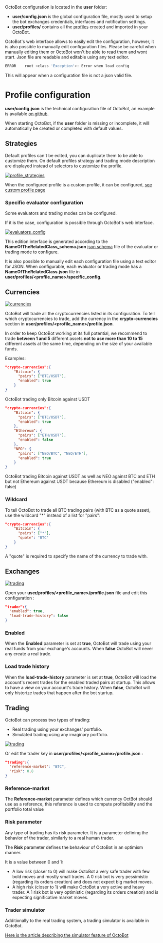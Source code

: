 OctoBot configuration is located in the **user** folder:

-   **user/config.json** is the global configuration file, mostly used
    to setup the bot exchanges credentials, interfaces and notification
    settings.
-   **user/profiles/** contains all the [profiles](Profiles.html)
    created and imported in your OctoBot.

OctoBot\'s web interface allows to easily edit the configuration,
however, it is also possible to manually edit configuration files.
Please be careful when manually editing them or OctoBot won\'t be able
to read them and wont start. Json file are readable and editable using
any text editor.

``` bash
ERROR    root <class 'Exception'>: Error when load config
```

This will appear when a configuration file is not a json valid file.

Profile configuration
=====================

**user/config.json** is the technical configuration file of OctoBot, an
example is available [on
github](https://github.com/Drakkar-Software/OctoBot/blob/master/octobot/config/default_config.json).

When starting OctoBot, if the **user** folder is missing or incomplete,
it will automatically be created or completed with default values.

Strategies
----------

Default profiles can\'t be edited, you can duplicate them to be able to
customize them. On default profiles strategy and trading mode
description are displayed instead of selectors to customize the profile.

[![profile\_strategies](https://raw.githubusercontent.com/Drakkar-Software/OctoBot/assets/wiki_resources/profile_strategies.png)](https://raw.githubusercontent.com/Drakkar-Software/OctoBot/assets/wiki_resources/profile_strategies.png)

When the configured profile is a custom profile, it can be configured,
[see custom profile page](Custom-Profile.html)

### Specific evaluator configuration

Some evaluators and trading modes can be configured.

If it is the case, configuration is possible through OctoBot\'s web
interface.

[![evaluators\_config](https://raw.githubusercontent.com/Drakkar-Software/OctoBot/assets/wiki_resources/specific_eval_config.jpg)](https://raw.githubusercontent.com/Drakkar-Software/OctoBot/assets/wiki_resources/specific_eval_config.jpg)

This edition interface is generated according to the
**NameOfTheRelatedClass\_schema.json** [json
schema](https://json-schema.org/understanding-json-schema/) file of the
evaluator or trading mode to configure.

It is also possible to manually edit each configuration file using a
text editor for JSON. When configurable, each evaluator or trading mode
has a **NameOfTheRelatedClass.json** file in
**user/profiles/\<profile\_name\>/specific\_config**.

Currencies
----------

[![currencies](https://raw.githubusercontent.com/Drakkar-Software/OctoBot/assets/wiki_resources/profile_currencies.png)](https://raw.githubusercontent.com/Drakkar-Software/OctoBot/assets/wiki_resources/profile_currencies.png)

OctoBot will trade all the cryptocurrencies listed in its configuration.
To tell which cryptocurrencies to trade, add the currency in the
**crypto-currencies** section in
**user/profiles/\<profile\_name\>/profile.json**.

In order to keep OctoBot working at its full potential, we recommend to
trade **between 1 and 5** different assets **not to use more than 10 to
15** different assets at the same time, depending on the size of your
available funds.

Examples:

``` json
"crypto-currencies":{
    "Bitcoin": {
      "pairs": ["BTC/USDT"],
      "enabled": true
    }
}
```

OctoBot trading only Bitcoin against USDT

``` json
"crypto-currencies":{
    "Bitcoin": {
      "pairs": ["BTC/USDT"],
      "enabled": true
    },
    "Ethereum": {
      "pairs": ["ETH/USDT"],
      "enabled": false
    },
    "NEO": {
      "pairs": ["NEO/BTC", "NEO/ETH"],
      "enabled": true
    }
}
```

OctoBot trading Bitcoin against USDT as well as NEO against BTC and ETH
but not Ethereum against USDT because Ethereum is disabled (\"enabled\":
false)

### Wildcard

To tell OctoBot to trade all BTC trading pairs (with BTC as a quote
asset), use the wildcard \"\*\" instead of a list for \"pairs\":

``` json
"crypto-currencies":{
    "Bitcoin": {
      "pairs": ["*"],
      "quote": "BTC"
    }
}
```

A \"quote\" is required to specify the name of the currency to trade
with.

Exchanges
---------

[![trading](https://raw.githubusercontent.com/Drakkar-Software/OctoBot/assets/wiki_resources/profile_exchanges.png)](https://raw.githubusercontent.com/Drakkar-Software/OctoBot/assets/wiki_resources/profile_exchanges.png)

Open your **user/profiles/\<profile\_name\>/profile.json** file and edit
this configuration :

``` json
"trader":{
  "enabled": true,
  "load-trade-history": false
}
```

### Enabled

When the **Enabled** parameter is set at **true**, OctoBot will trade
using your real funds from your exchange\'s accounts. When **false**
OctoBot will never any create a real trade.

### Load trade history

When the **load-trade-history** parameter is set at **true**, OctoBot
will load the account\'s recent trades for the enabled traded pairs at
startup. This allows to have a view on your account\'s trade history.
When **false**, OctoBot will only historize trades that happen after the
bot startup.

Trading
-------

OctoBot can process two types of trading:

-   Real trading using your exchanges\' portfolio.
-   Simulated trading using any imaginary portfolio.

[![trading](https://raw.githubusercontent.com/Drakkar-Software/OctoBot/assets/wiki_resources/profile_trading.png)](https://raw.githubusercontent.com/Drakkar-Software/OctoBot/assets/wiki_resources/profile_trading.png)

Or edit the trader key in
**user/profiles/\<profile\_name\>/profile.json** :

``` json
"trading":{
  "reference-market": "BTC",
  "risk": 0.8
}
```

### Reference-market

The **Reference-market** parameter defines which currency OctBot should
use as a reference, this reference is used to compute profitability and
the portfolio total value

### Risk parameter

Any type of trading has its risk parameter. It is a parameter defining
the behavior of the trader, similarly to a real human trader.

The **Risk** parameter defines the behaviour of OctoBot in an optimism
manner.

It is a value between 0 and 1:

-   A low risk (closer to 0) will make OctoBot a very safe trader with
    few bold moves and mostly small trades. A 0 risk bot is very
    pessimistic (regarding its orders creation) and does not expect big
    market moves.
-   A high risk (closer to 1) will make OctoBot a very active and heavy
    trader. A 1 risk bot is very optimistic (regarding its orders
    creation) and is expecting significative market moves.

### Trader simulator

Additionally to the real trading system, a trading simulator is
available in OctoBot.

[Here is the article describing the simulator feature of
OctoBot](Simulator.html)
